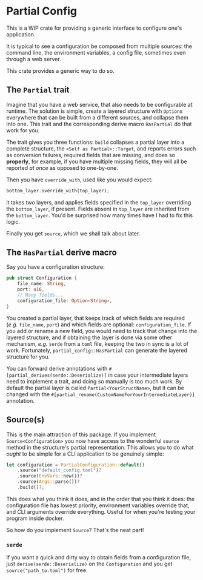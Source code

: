 # Partial Config

This is a WIP crate for providing a generic interface to configure one's application.

It is typical to see a configuration be composed from multiple sources: the command line, the environment variables, a config file, sometimes even through a web server.

This crate provides a generic way to do so.

## The `Partial` trait

Imagine that you have a web service, that also needs to be configurable at runtime.  The solution is simple, create a layered structure with `Option`s everywhere that can be built from a different sources, and collapse them into one.  This trait and the corresponding derive macro `HasPartial` do that work for you.

The trait gives you three functions: `build` collapses a partial layer into a complete structure, the `<Self as Partial>::Target`, and reports errors such as conversion failures, required fields that are missing, and does so **properly**, for example, if you have multiple missing fields, they will all be reported _at once_ as opposed to one-by-one.

Then you have `override_with`, used like you would expect:
```rust
bottom_layer.override_with(top_layer);
```
it takes two layers, and applies fields specified in the `top_layer` overriding the `bottom_layer`, if present.  Fields absent in `top_layer` are inherited from the `bottom_layer`.  You'd be surprised how many times have I had to fix this logic.

Finally you get `source`, which we shall talk about later.

## The `HasPartial` derive macro

Say you have a configuration structure:

```rust
pub struct Configuration {
	file_name: String,
	port: u16,
	// Many fields...
	configuration_file: Option<String>,
}
```

You created a partial layer, that keeps track of which fields are required (_e.g._ `file_name`, `port`) and which fields are optional: `configuration_file`.  If you add or rename a new field, you would need to track that change into the layered structure, and if obtaining the layer is done via some other mechanism, _e.g._ `serde` from a `toml` file, keeping the two in sync is a lot of work.  Fortunately, `partial_config::HasPartial` can generate the layered structure for you.

You can forward derive annotations with `#[partial_derives(serde::Deserialize)]` in case your intermediate layers need to implement a trait, and doing so manually is too much work.  By default the partial layer is called `Partial<YourStructName>`, but it can be changed with the `#[partial_rename(CustomNameForYourIntermediateLayer)]` annotation.

## Source(s)

This is the main attraction of this package.  If you implement `Source<Configuration>` you now have access to the wonderful `source` method in the structure's partial representation.  This allows you to do what _ought_ to be simple for a CLI application to be genuinely simple:

```rust
let configuration = PartialConfiguration::default()
	.source("default_config.toml")?
	.source(EnvVars::new())?
	.source(Args::parse())?
	.build()?;
```

This does what you think it does, and in the order that you think it does: the configuration file has lowest priority, environment variables override that, and CLI arguments override everything.  Useful for when you're testing your program inside docker.

So how do you implement `Source`?  That's the neat part!

### `serde`

If you want a quick and dirty way to obtain fields from a configuration file, just `derive(serde::Deserialize)` on the `Configuration` and you get `source("path_to.toml")` for free.  
